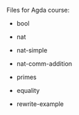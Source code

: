Files for Agda course:

- bool

- nat
- nat-simple
- nat-comm-addition
- primes

- equality
- rewrite-example


